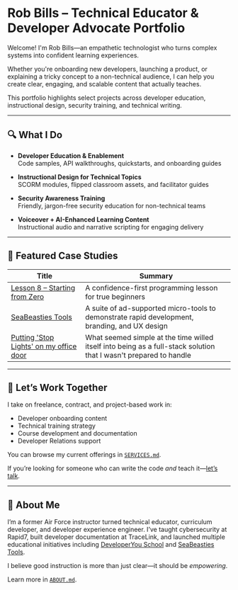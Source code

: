 # Rob Bills – Technical Educator & Developer Advocate Portfolio

Welcome! I'm Rob Bills—an empathetic technologist who turns complex systems into confident learning experiences.

Whether you're onboarding new developers, launching a product, or explaining a tricky concept to a non-technical audience, I can help you create clear, engaging, and scalable content that actually teaches.

This portfolio highlights select projects across developer education, instructional design, security training, and technical writing.

---

## 🔍 What I Do

- **Developer Education & Enablement**  
  Code samples, API walkthroughs, quickstarts, and onboarding guides

- **Instructional Design for Technical Topics**  
  SCORM modules, flipped classroom assets, and facilitator guides

- **Security Awareness Training**  
  Friendly, jargon-free security education for non-technical teams

- **Voiceover + AI-Enhanced Learning Content**  
  Instructional audio and narrative scripting for engaging delivery

---

## 📁 Featured Case Studies

| Title | Summary |
|-------|---------|
| [Lesson 8 – Starting from Zero](case-studies/lesson8-starting-from-zero.md) | A confidence-first programming lesson for true beginners |
| [SeaBeasties Tools](case-studies/SeaBeasties-Tools_Case-Study.md) | A suite of ad-supported micro-tools to demonstrate rapid development, branding, and UX design |
| [Putting 'Stop Lights' on my office door](case-studies/stoplights.md) | What seemed simple at the time willed itself into being as a full-stack solution that I wasn't prepared to handle |

---
## 🤝 Let’s Work Together

I take on freelance, contract, and project-based work in:

- Developer onboarding content
- Technical training strategy
- Course development and documentation
- Developer Relations support

You can browse my current offerings in [`SERVICES.md`](SERVICES.md).

If you’re looking for someone who can write the code *and* teach it—[let’s talk](mailto:robert.al.bills@gmail.com).

---

## 🧭 About Me

I’m a former Air Force instructor turned technical educator, curriculum developer, and developer experience engineer. I’ve taught cybersecurity at Rapid7, built developer documentation at TraceLink, and launched multiple educational initiatives including [DeveloperYou School](https://github.com/DeveloperYouSchool) and [SeaBeasties Tools](https://github.com/SeaBeasties).

I believe good instruction is more than just clear—it should be *empowering*.

Learn more in [`ABOUT.md`](ABOUT.md).
